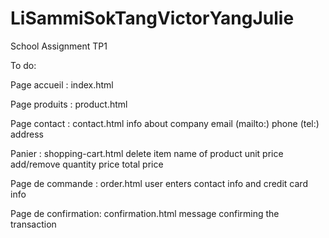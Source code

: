 # LiSammiSokTangVictorYangJulie
School Assignment TP1

To do:

Page accueil : index.html

Page produits : product.html

Page contact : contact.html
    info about company
    email (mailto:)
    phone (tel:)
    address

Panier : shopping-cart.html
    delete item
    name of product
    unit price
    add/remove quantity
    price
    total price

Page de commande : order.html
    user enters contact info and credit card info

Page de confirmation: confirmation.html
    message confirming the transaction


